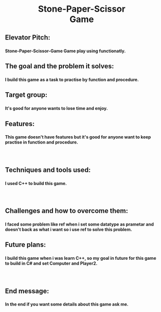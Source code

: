 <h1 align="center">Stone-Paper-Scissor <br>Game</h1>

###

<h2 align="left">Elevator Pitch:</h2>

###

<h4 align="left">Stone-Paper-Scissor-Game Game play using functionatly.</h4>

###

<h2 align="left">The goal and the problem it solves:</h2>

###

<h4 align="left">I build this game as a task to practise by function and procedure.</h4>

###

<h2 align="left">Target group:</h2>

###

<h4 align="left">It's good for anyone wants to lose time and enjoy.</h4>

###

<h2 align="left">Features:</h2>

###

<h4 align="left">This game doesn't have features but it's good for anyone want to keep practise in function and procedure.</h4>

###

<br clear="both">

<h2 align="left">Techniques and tools used:</h2>

###

<h4 align="left">I used C++ to build this game.</h4>

###

<br clear="both">

<h2 align="left">Challenges and how to overcome them:</h2>

###

<h4 align="left">I faced some problem like ref when i set some datatype as prametar and doesn't back as what i want so i use ref to solve this problem.</h4>

###

<h2 align="left">Future plans:</h2>

###

<h4 align="left">I build this game when i was learn C++, so my goal in future for this game to build in C# and set Computer and Player2.</h4>

###

<br clear="both">

<h2 align="left">End message:</h2>

###

<h4 align="left">In the end if you want some details about this game ask me.</h4>

###
